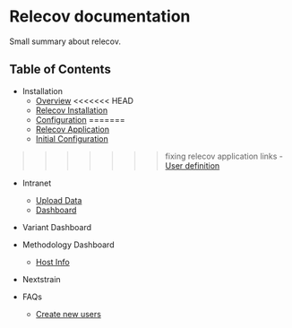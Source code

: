 # Relecov documentation

Small summary about relecov.


## Table of Contents
- Installation
    - [Overview](structureOverview.md)
<<<<<<< HEAD
    - [Relecov Installation](relecovInstallation.md)
    - [Configuration](configuration.md)
=======
    - [Relecov Application](relecovApplication.md)
    - [Initial Configuration](initialConfiguration.md)
>>>>>>> fixing relecov application links
    - [User definition](userDefinition)

- Intranet
    - [Upload Data](intranet.md)
    - [Dashboard](dashboard.md)

- Variant Dashboard

- Methodology Dashboard
    - [Host Info](hostInfo.md)

- Nextstrain

- FAQs
    - [Create new users](createNewUsers.md)